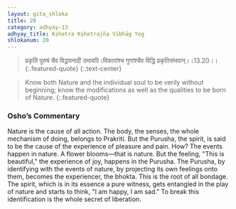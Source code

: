 ```yaml
---
layout: gita_shloka
title: 20
category: adhyay-13
adhyay_title: Kṣhetra Kṣhetrajña Vibhāg Yog
shlokanum: 20
---
```


> प्रकृतिं पुरुषं चैव विद्ध्यनादी उभावपि।विकारांश्च गुणांश्चैव विद्धि प्रकृतिसंभवान्।।13.20।।
{:.featured-quote} 
{:.text-center}

> Know both Nature and the individual soul to be verily without beginning; know the modifications as well as the qualities to be born of Nature.
{:.featured-quote}

### Osho’s Commentary
Nature is the cause of all action. The body, the senses, the whole mechanism of doing, belongs to Prakriti.
But the Purusha, the spirit, is said to be the cause of the experience of pleasure and pain.
How? The events happen in nature. A flower blooms—that is nature. But the feeling, "This is beautiful," the experience of joy, happens in the Purusha. The Purusha, by identifying with the events of nature, by projecting its own feelings onto them, becomes the experiencer, the bhokta.
This is the root of all bondage. The spirit, which is in its essence a pure witness, gets entangled in the play of nature and starts to think, "I am happy, I am sad." To break this identification is the whole secret of liberation.
